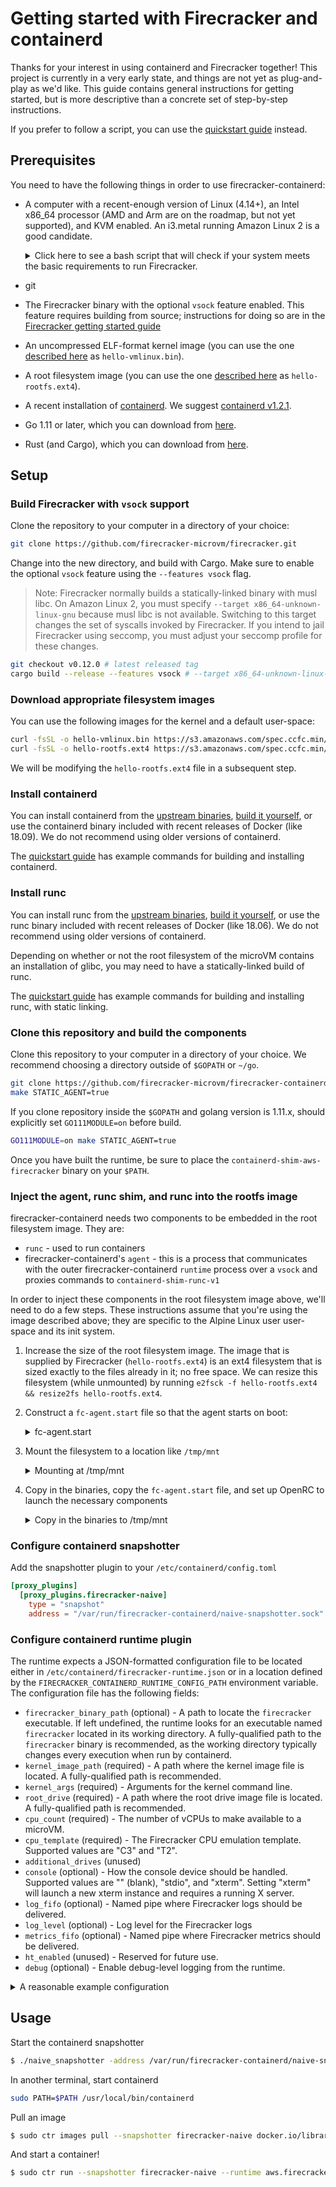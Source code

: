 # Getting started with Firecracker and containerd

Thanks for your interest in using containerd and Firecracker together!  This
project is currently in a very early state, and things are not yet as
plug-and-play as we'd like.  This guide contains general instructions for
getting started, but is more descriptive than a concrete set of step-by-step
instructions. 

If you prefer to follow a script, you can use the
[quickstart guide](quickstart.md) instead.

## Prerequisites

You need to have the following things in order to use firecracker-containerd:

* A computer with a recent-enough version of Linux (4.14+), an Intel x86_64
  processor (AMD and Arm are on the roadmap, but not yet supported), and KVM
  enabled.  An i3.metal running Amazon Linux 2 is a good candidate.
  
  <details>
  
  <summary>Click here to see a bash script that will check if your system meets
  the basic requirements to run Firecracker.</summary>
  
  ```bash
  err=""; \
  [ "$(uname) $(uname -m)" = "Linux x86_64" ] \
    || err="ERROR: your system is not Linux x86_64."; \
  [ -r /dev/kvm ] && [ -w /dev/kvm ] \
    || err="$err\nERROR: /dev/kvm is innaccessible."; \
  (( $(uname -r | cut -d. -f1)*1000 + $(uname -r | cut -d. -f2) >= 4014 )) \
    || err="$err\nERROR: your kernel version ($(uname -r)) is too old."; \
  dmesg | grep -i "hypervisor detected" \
    && echo "WARNING: you are running in a virtual machine. Firecracker is not well tested under nested virtualization."; \
  [ -z "$err" ] && echo "Your system looks ready for Firecracker!" || echo -e "$err"
  ```
  
  </details>
* git
* The Firecracker binary with the optional `vsock` feature enabled.  This
  feature requires building from source; instructions for doing so are in the
  [Firecracker getting started guide](https://github.com/firecracker-microvm/firecracker/blob/master/docs/getting-started.md#building-from-source)
* An uncompressed ELF-format kernel image (you can use the one
  [described here](https://github.com/firecracker-microvm/firecracker/blob/master/docs/getting-started.md#running-firecracker)
  as `hello-vmlinux.bin`).
* A root filesystem image (you can use the one
  [described here](https://github.com/firecracker-microvm/firecracker/blob/master/docs/getting-started.md#running-firecracker)
  as `hello-rootfs.ext4`). 
* A recent installation of
  [containerd](https://github.com/containerd/containerd/releases).  We suggest
  [containerd v1.2.1](https://github.com/containerd/containerd/releases/tag/v1.2.1).
* Go 1.11 or later, which you can download from [here](https://golang.org/dl/).
* Rust (and Cargo), which you can download from [here](https://rustup.rs/).

## Setup

### Build Firecracker with `vsock` support

Clone the repository to your computer in a directory of your choice:

```bash
git clone https://github.com/firecracker-microvm/firecracker.git
```
Change into the new directory, and build with Cargo.  Make sure to enable the
optional `vsock` feature using the `--features vsock` flag.

> Note: Firecracker normally builds a statically-linked binary with musl libc.
> On Amazon Linux 2, you must specify `--target x86_64-unknown-linux-gnu`
> because musl libc is not available.  Switching to this target changes the set
> of syscalls invoked by Firecracker.  If you intend to jail Firecracker using
> seccomp, you must adjust your seccomp profile for these changes.

```bash
git checkout v0.12.0 # latest released tag
cargo build --release --features vsock # --target x86_64-unknown-linux-gnu
```

### Download appropriate filesystem images

You can use the following images for the kernel and a default user-space:

```bash
curl -fsSL -o hello-vmlinux.bin https://s3.amazonaws.com/spec.ccfc.min/img/hello/kernel/hello-vmlinux.bin
curl -fsSL -o hello-rootfs.ext4 https://s3.amazonaws.com/spec.ccfc.min/img/hello/fsfiles/hello-rootfs.ext4
```

We will be modifying the `hello-rootfs.ext4` file in a subsequent step.

### Install containerd

You can install containerd from the
[upstream binaries](https://github.com/containerd/containerd/releases/tag/v1.2.1),
[build it yourself](https://github.com/containerd/containerd/blob/master/BUILDING.md),
or use the containerd binary included with recent releases of Docker (like
18.09).  We do not recommend using older versions of containerd.

The [quickstart guide](quickstart.md) has example commands for building and
installing containerd.

### Install runc

You can install runc from the
[upstream binaries](https://github.com/opencontainers/runc/releases/tag/v1.0.0-rc6),
[build it yourself](https://github.com/containerd/containerd/blob/v1.2.1/RUNC.md),
or use the runc binary included with recent releases of Docker (like 18.06).  We
do not recommend using older versions of containerd.

Depending on whether or not the root filesystem of the microVM contains an
installation of glibc, you may need to have a statically-linked build of runc.

The [quickstart guide](quickstart.md) has example commands for building and
installing runc, with static linking.


### Clone this repository and build the components

Clone this repository to your computer in a directory of your choice.
We recommend choosing a directory outside of `$GOPATH` or `~/go`.

```bash
git clone https://github.com/firecracker-microvm/firecracker-containerd
make STATIC_AGENT=true
```

If you clone repository inside the `$GOPATH` and golang version is 1.11.x, should explicitly set `GO111MODULE=on` before build.

```bash
GO111MODULE=on make STATIC_AGENT=true
```

Once you have built the runtime, be sure to place the
`containerd-shim-aws-firecracker` binary on your `$PATH`.

### Inject the agent, runc shim, and runc into the rootfs image

firecracker-containerd needs two components to be embedded in the root
filesystem image.  They are:

* `runc` - used to run containers
* firecracker-containerd's `agent` - this is a process that communicates with
  the outer firecracker-containerd `runtime` process over a `vsock` and proxies
  commands to `containerd-shim-runc-v1`

In order to inject these components in the root filesystem image above, we'll
need to do a few steps.  These instructions assume that you're using the image
described above; they are specific to the Alpine Linux user user-space and its
init system.

1. Increase the size of the root filesystem image.  The image that is supplied
   by Firecracker (`hello-rootfs.ext4`) is an ext4 filesystem that is sized
   exactly to the files already in it; no free space.  We can resize this
   filesystem (while unmounted) by running
   `e2fsck -f hello-rootfs.ext4 && resize2fs hello-rootfs.ext4`.
2. Construct a `fc-agent.start` file so that the agent starts on boot:
   <details>
   <summary>fc-agent.start</summary>
   
   ```bash
   #!/bin/sh
   mkdir -p /container/rootfs
   exec > /container/agent-debug.log # Debug logs from the agent
   exec 2>&1
   touch /container/runtime
   mount -t auto -o rw /dev/vdb /container/rootfs
   cd /container
   /usr/local/bin/agent -id 1 -debug &
   ```
   </details>
3. Mount the filesystem to a location like `/tmp/mnt`
   <details>
   <summary>Mounting at /tmp/mnt</summary>
   
   ```bash
   sudo mkdir /tmp/mnt
   sudo mount hello-rootfs.ext4 /tmp/mnt
   ```
   </details>
4. Copy in the binaries, copy the `fc-agent.start` file, and set up OpenRC to
   launch the necessary components
   <details>
   <summary>Copy in the binaries to /tmp/mnt</summary>
   
   ```bash
   sudo cp $(which runc) firecracker-containerd/agent/agent /tmp/mnt/usr/local/bin
   sudo cp fc-agent.start /tmp/mnt/etc/local.d
   sudo chmod +x /tmp/mnt/etc/local.d/fc-agent.start
   sudo ln -s /etc/init.d/local /tmp/mnt/etc/runlevels/default/local
   sudo ln -s /etc/init.d/cgroups /tmp/mnt/etc/runlevels/default/cgroups
   sudo umount /tmp/mnt
   ```
   </details>

### Configure containerd snapshotter

Add the snapshotter plugin to your `/etc/containerd/config.toml`
```toml
[proxy_plugins]
  [proxy_plugins.firecracker-naive]
    type = "snapshot"
    address = "/var/run/firecracker-containerd/naive-snapshotter.sock"
```

### Configure containerd runtime plugin

The runtime expects a JSON-formatted configuration file to be located either in
`/etc/containerd/firecracker-runtime.json` or in a location defined by the
`FIRECRACKER_CONTAINERD_RUNTIME_CONFIG_PATH` environment variable.  The
configuration file has the following fields:

* `firecracker_binary_path` (optional) - A path to locate the `firecracker`
  executable.  If left undefined, the runtime looks for an executable named
  `firecracker` located in its working directory.  A fully-qualified path to the
  `firecracker` binary is recommended, as the working directory typically
  changes every execution when run by containerd.
* `kernel_image_path` (required) - A path where the kernel image file is
  located.  A fully-qualified path is recommended.
* `kernel_args` (required) - Arguments for the kernel command line.
* `root_drive` (required) - A path where the root drive image file is located. A
  fully-qualified path is recommended.
* `cpu_count` (required) - The number of vCPUs to make available to a microVM.
* `cpu_template` (required) - The Firecracker CPU emulation template.  Supported
  values are "C3" and "T2".
* `additional_drives` (unused)
* `console` (optional) - How the console device should be handled.  Supported
  values are "" (blank), "stdio", and "xterm".  Setting "xterm" will launch a
  new xterm instance and requires a running X server.
* `log_fifo` (optional) - Named pipe where Firecracker logs should be delivered.
* `log_level` (optional) - Log level for the Firecracker logs
* `metrics_fifo` (optional) - Named pipe where Firecracker metrics should be
  delivered.
* `ht_enabled` (unused) - Reserved for future use.
* `debug` (optional) - Enable debug-level logging from the runtime.

<details>
<summary>A reasonable example configuration</summary>

```json
{
  "firecracker_binary_path": "/usr/local/bin/firecracker",
  "kernel_image_path": "/var/lib/firecracker-containerd/runtime/hello-vmlinux.bin",
  "kernel_args": "console=ttyS0 noapic reboot=k panic=1 pci=off nomodules rw",
  "root_drive": "/var/lib/firecracker-containerd/runtime/hello-rootfs.ext4",
  "cpu_count": 1,
  "cpu_template": "T2",
  "console": "stdio",
  "log_fifo": "/tmp/fc-logs.fifo",
  "log_level": "Debug",
  "metrics_fifo": "/tmp/fc-metrics.fifo"
}
```
</details>

## Usage

Start the containerd snapshotter

```bash
$ ./naive_snapshotter -address /var/run/firecracker-containerd/naive-snapshotter.sock -path /tmp/fc-snapshot
```

In another terminal, start containerd

```bash
sudo PATH=$PATH /usr/local/bin/containerd
```

Pull an image

```bash
$ sudo ctr images pull --snapshotter firecracker-naive docker.io/library/busybox:latest
```

And start a container!

```bash
$ sudo ctr run --snapshotter firecracker-naive --runtime aws.firecracker --tty docker.io/library/busybox:latest busybox-test
```
